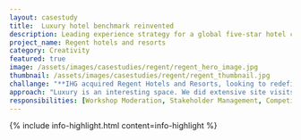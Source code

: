 ```yaml
---
layout: casestudy
title:  Luxury hotel benchmark reinvented
description: Leading experience strategy for a global five-star hotel chain
project_name: Regent hotels and resorts 
category: Creativity
featured: true
image: /assets/images/casestudies/regent/regent_hero_image.jpg
thumbnail: /assets/images/casestudies/regent/regent_thumbnail.jpg
challange: "**IHG acquired Regent Hotels and Resorts, looking to redefine and expand the brand.** This was the first five-star luxury brand within their portfolio. **We needed to help define the experience, design and guidelines for both the internal teams and hotel owners.** This included both hotel and resort definition."  
approach: "Luxury is an interesting space. We did extensive site visits and luxury trend definition to set the foundation. **Knowing what influenced their guests helped when defining the experience, design and services as a team.** After gaining alignment team-wide, we worked to create detailed guidelines."
responsibilities: [Workshop Moderation, Stakeholder Management, Competitor Research, Experience Audit, Brand Strategy, Experience Strategy, Guest Experience Mapping, Touchpoint Creation, Service Design, Guideline Creation]
---
```


{% include info-highlight.html content=info-highlight %}
